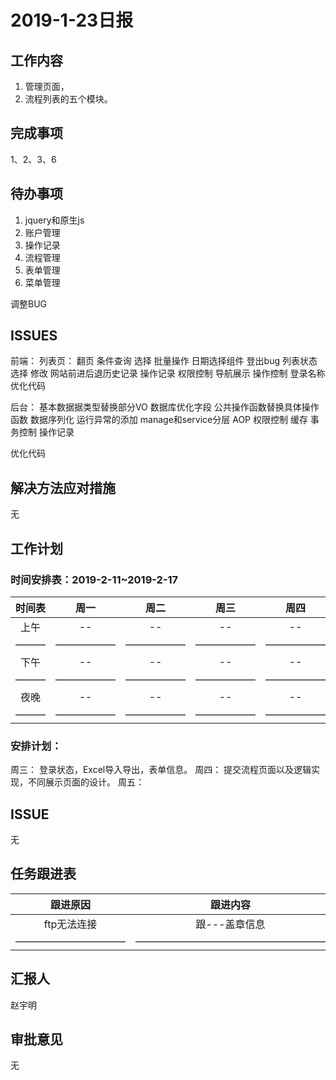 # 2019-1-23日报

## 工作内容

1. 管理页面，
2. 流程列表的五个模块。

## 完成事项

1、2、3、6

## 待办事项

1. jquery和原生js
3. 账户管理
4. 操作记录
10. 流程管理
11. 表单管理
12. 菜单管理

调整BUG

## ISSUES
前端：
列表页：
    翻页
    条件查询
    选择
    批量操作
日期选择组件
登出bug
列表状态选择
修改
网站前进后退历史记录
操作记录
权限控制
    导航展示
    操作控制
    登录名称
优化代码

后台：
基本数据据类型替换部分VO
数据库优化字段
公共操作函数替换具体操作函数
数据序列化
运行异常的添加
manage和service分层
AOP
    权限控制
    缓存
    事务控制
    操作记录

优化代码



## 解决方法应对措施

无

## 工作计划 

### 时间安排表：2019-2-11~2019-2-17

| 时间表 | 周一 | 周二  | 周三 | 周四 | 周五 | 周六 | 周日 |
| :-----: | :-----: |  :-----:  | :-----: | :-----: | :-----: | :-----: | :-----: |
|  上午 |  -- | -- | -- | -- | -- | -- | -- |
| ——— | —————— | —————— | —————— | —————— | —————— | ———— | ———— |
|  下午 |  -- | -- | -- | -- | -- | -- | -- |
| ——— | —————— | —————— | —————— | —————— | —————— | ———— | ———— |
|  夜晚 |  -- | -- | -- | -- | -- | -- | -- |
| ——— | —————— | —————— | —————— | —————— | —————— | ———— | ———— |

### 安排计划：

周三： 登录状态，Excel导入导出，表单信息。
周四： 提交流程页面以及逻辑实现，不同展示页面的设计。
周五： 

## ISSUE

无

## 任务跟进表

| 跟进原因 | 跟进内容  | 跟进人员 | 完成情况 | 跟进日期 |
| :-----: |  :-----:  | :-----: | :-----: | :-----: |
|  ftp无法连接 | 跟---盖章信息 | sid | -- | 2018-1-23 |
| ——————————— | ——————————————————— | ————— | ————— | —————— |

## 汇报人

赵宇明

## 审批意见

无 